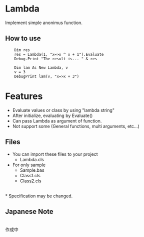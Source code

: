 # Lambda
Implement simple anonimus function.


## How to use
~~~
    Dim res
    res = Lambda(1, "x=>x ^ x + 1").Evaluate
    Debug.Print "The result is... " & res

    Dim lam As New Lambda, v
    v = 3
    DebugPrint lam(v, "x=>x + 3")
~~~

# Features
 - Evaluate values or class by using "lambda string"
 - After initialize, evaluating by Evaluate() 
 - Can pass Lambda as argument of function.
 - Not support some (General functions, multi arguments, etc...) 
 
## Files
 - You can import these files to your project
    - Lambda.cls
 - For only sample
    - Sample.bas
    - Class1.cls
    - Class2.cls

<br>
 * Specification may be changed.

## Japanese Note

<br>
作成中
